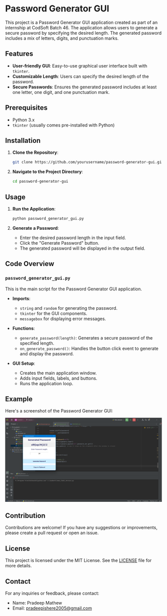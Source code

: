 
# Password Generator GUI

This project is a Password Generator GUI application created as part of an internship at CodSoft Batch 46. The application allows users to generate a secure password by specifying the desired length. The generated password includes a mix of letters, digits, and punctuation marks.

## Features

- **User-friendly GUI**: Easy-to-use graphical user interface built with `tkinter`.
- **Customizable Length**: Users can specify the desired length of the password.
- **Secure Passwords**: Ensures the generated password includes at least one letter, one digit, and one punctuation mark.

## Prerequisites

- Python 3.x
- `tkinter` (usually comes pre-installed with Python)

## Installation

1. **Clone the Repository**:

   ```bash
   git clone https://github.com/yourusername/password-generator-gui.git
   ```

2. **Navigate to the Project Directory**:

   ```bash
   cd password-generator-gui
   ```

## Usage

1. **Run the Application**:

   ```bash
   python password_generator_gui.py
   ```

2. **Generate a Password**:
   - Enter the desired password length in the input field.
   - Click the "Generate Password" button.
   - The generated password will be displayed in the output field.

## Code Overview

### `password_generator_gui.py`

This is the main script for the Password Generator GUI application.

- **Imports**:
  - `string` and `random` for generating the password.
  - `tkinter` for the GUI components.
  - `messagebox` for displaying error messages.

- **Functions**:
  - `generate_password(length)`: Generates a secure password of the specified length.
  - `on_generate_password()`: Handles the button click event to generate and display the password.

- **GUI Setup**:
  - Creates the main application window.
  - Adds input fields, labels, and buttons.
  - Runs the application loop.

## Example

Here's a screenshot of the Password Generator GUI:

![Password Generator GUI](img.png)

## Contribution

Contributions are welcome! If you have any suggestions or improvements, please create a pull request or open an issue.

## License

This project is licensed under the MIT License. See the [LICENSE](LICENSE) file for more details.

## Contact

For any inquiries or feedback, please contact:

- Name: Pradeep Mathew
- Email: pradeepishere2005@gmail.com
